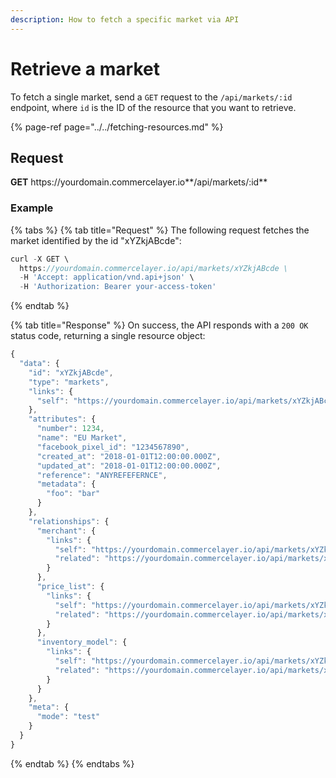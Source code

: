 ```yaml
---
description: How to fetch a specific market via API
---
```


# Retrieve a market

To fetch a single market, send a `GET` request to the `/api/markets/:id` endpoint, where `id` is the ID of the resource that you want to retrieve.

{% page-ref page="../../fetching-resources.md" %}

## Request

**GET** https://<i></i>yourdomain.commercelayer.io**/api/markets/:id**

### **Example**

{% tabs %}
{% tab title="Request" %}
The following request fetches the market identified by the id "xYZkjABcde":

```javascript
curl -X GET \
  https://yourdomain.commercelayer.io/api/markets/xYZkjABcde \
  -H 'Accept: application/vnd.api+json' \
  -H 'Authorization: Bearer your-access-token'
```
{% endtab %}

{% tab title="Response" %}
On success, the API responds with a `200 OK` status code, returning a single resource object:

```javascript
{
  "data": {
    "id": "xYZkjABcde",
    "type": "markets",
    "links": {
      "self": "https://yourdomain.commercelayer.io/api/markets/xYZkjABcde"
    },
    "attributes": {
      "number": 1234,
      "name": "EU Market",
      "facebook_pixel_id": "1234567890",
      "created_at": "2018-01-01T12:00:00.000Z",
      "updated_at": "2018-01-01T12:00:00.000Z",
      "reference": "ANYREFEFERNCE",
      "metadata": {
        "foo": "bar"
      }
    },
    "relationships": {
      "merchant": {
        "links": {
          "self": "https://yourdomain.commercelayer.io/api/markets/xYZkjABcde/relationships/merchant",
          "related": "https://yourdomain.commercelayer.io/api/markets/xYZkjABcde/merchant"
        }
      },
      "price_list": {
        "links": {
          "self": "https://yourdomain.commercelayer.io/api/markets/xYZkjABcde/relationships/price_list",
          "related": "https://yourdomain.commercelayer.io/api/markets/xYZkjABcde/price_list"
        }
      },
      "inventory_model": {
        "links": {
          "self": "https://yourdomain.commercelayer.io/api/markets/xYZkjABcde/relationships/inventory_model",
          "related": "https://yourdomain.commercelayer.io/api/markets/xYZkjABcde/inventory_model"
        }
      }
    },
    "meta": {
      "mode": "test"
    }
  }
}
```
{% endtab %}
{% endtabs %}
